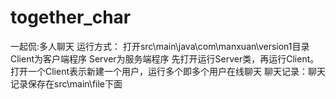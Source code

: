 # together_char
一起侃:多人聊天
运行方式：
    打开src\main\java\com\manxuan\version1目录
    Client为客户端程序
    Server为服务端程序
    先打开运行Server类，再运行Client。打开一个Client表示新建一个用户，运行多个即多个用户在线聊天
聊天记录：聊天记录保存在src\main\file下面

